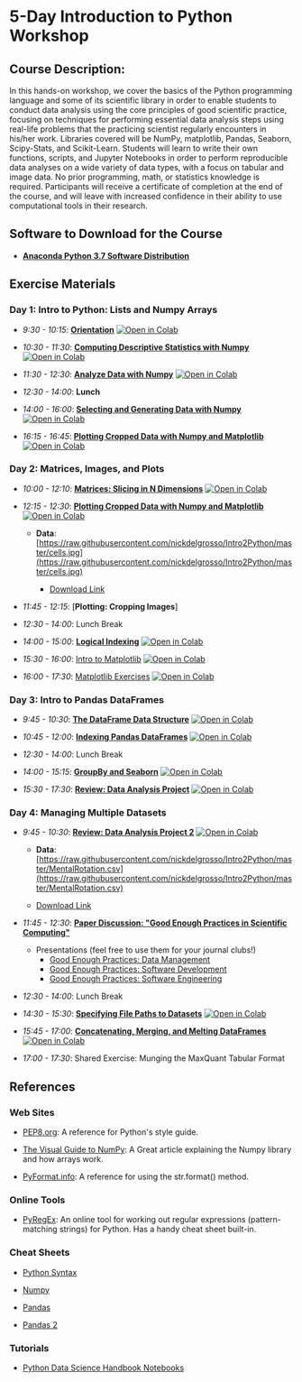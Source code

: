 # 5-Day Introduction to Python Workshop

## Course Description:

In this hands-on workshop, we cover the basics of the Python programming language and some of its scientific library in order to enable students to conduct data analysis using the core principles of good scientific practice, focusing on techniques for performing essential data analysis steps using real-life problems that the practicing scientist regularly encounters in his/her work. Libraries covered will be NumPy, matplotlib, Pandas, Seaborn, Scipy-Stats, and Scikit-Learn.  Students will learn to write their own functions, scripts, and Jupyter Notebooks in order to perform reproducible data analyses on a wide variety of data types, with a focus on tabular and image data. No prior programming, math, or statistics knowledge is required.  Participants will receive a certificate of completion at the end of the course, and will leave with increased confidence  in their ability to use computational tools in their research.

## Software to Download for the Course

  - [**Anaconda Python 3.7 Software Distribution**](https://www.anaconda.com/products/individual)

## Exercise Materials

### Day 1: Intro to Python: Lists and Numpy Arrays

  - *9:30 - 10:15*: [**Orientation**]( https://minhaskamal.github.io/DownGit/#/home?url=https://github.com/nickdelgrosso/Intro2Python/blob/master/1%20Intro%20Exercises.ipynb) [![Open in Colab](https://colab.research.google.com/assets/colab-badge.svg)](https://colab.research.google.com/github/nickdelgrosso/Intro2Python/blob/master/1%20Intro%20Exercises.ipynb)    
  
  - *10:30 - 11:30*: [**Computing Descriptive Statistics with Numpy**](https://minhaskamal.github.io/DownGit/#/home?url=https://github.com/nickdelgrosso/Intro2Python/blob/master/2%20Numpy%20Stats.ipynb) [![Open in Colab](https://colab.research.google.com/assets/colab-badge.svg)](https://colab.research.google.com/github/nickdelgrosso/Intro2Python/blob/master/2%20Numpy%20Stats.ipynb)
  
  - *11:30 - 12:30*: [**Analyze Data with Numpy**](https://minhaskamal.github.io/DownGit/#/home?url=https://github.com/nickdelgrosso/Intro2Python/blob/main/3%20Numpy%20Stats%20Exercise.ipynb) [![Open in Colab](https://colab.research.google.com/assets/colab-badge.svg)](https://colab.research.google.com/github/nickdelgrosso/Intro2Python/blob/master/3%20Numpy%20Stats%20%Exercise.ipynb)
  
  - *12:30 - 14:00*: **Lunch**
    
  - *14:00 - 16:00*: [**Selecting and Generating Data with Numpy**](https://minhaskamal.github.io/DownGit/#/home?url=https://github.com/nickdelgrosso/Intro2Python/blob/master/5%20Matrices.ipynb) [![Open in Colab](https://colab.research.google.com/assets/colab-badge.svg)](https://colab.research.google.com/github/nickdelgrosso/Intro2Python/blob/master/5%20Matrices.ipynb)
  
  - *16:15 - 16:45*: [**Plotting Cropped Data with Numpy and Matplotlib**](https://minhaskamal.github.io/DownGit/#/home?url=https://github.com/nickdelgrosso/Intro2Python/blob/master/6%20Indexing%20Exercise.ipynb) [![Open in Colab](https://colab.research.google.com/assets/colab-badge.svg)](https://colab.research.google.com/github/nickdelgrosso/Intro2Python/blob/master/6%20Indexing%20Exercise.ipynb)
      
      
### Day 2: Matrices, Images, and Plots

  - *10:00 - 12:10*: [**Matrices: Slicing in N Dimensions**]( https://minhaskamal.github.io/DownGit/#/home?url=https://github.com/nickdelgrosso/Intro2Python/blob/master/7%20Matrices.ipynb) [![Open in Colab](https://colab.research.google.com/assets/colab-badge.svg)](https://colab.research.google.com/github/nickdelgrosso/Intro2Python/blob/master/7%20Matrices.ipynb)  
  
  - *12:15 - 12:30*: [**Plotting Cropped Data with Numpy and Matplotlib**](https://minhaskamal.github.io/DownGit/#/home?url=https://github.com/nickdelgrosso/Intro2Python/blob/master/6%20Indexing%20Exercise.ipynb) [![Open in Colab](https://colab.research.google.com/assets/colab-badge.svg)](https://colab.research.google.com/github/nickdelgrosso/Intro2Python/blob/master/6%20Indexing%20Exercise.ipynb)
    
    - **Data**: [https://raw.githubusercontent.com/nickdelgrosso/Intro2Python/master/cells.jpg](https://raw.githubusercontent.com/nickdelgrosso/Intro2Python/master/cells.jpg)
    
      - [Download Link](https://minhaskamal.github.io/DownGit/#/home?url=https://github.com/nickdelgrosso/Intro2Python/blob/master/cells.jpg)
  
  
  - *11:45 - 12:15*: [**Plotting: Cropping Images**]
<!--   ( https://minhaskamal.github.io/DownGit/#/home?url=https://github.com/nickdelgrosso/Intro2Python/blob/master/9%20Indexing%20Exercise.ipynb) [![Open in Colab](https://colab.research.google.com/assets/colab-badge.svg)](https://colab.research.google.com/github/nickdelgrosso/Intro2Python/blob/master/9%20Indexing%20Exercise.ipynb)   -->
<!--   
    - **Data**: [https://raw.githubusercontent.com/nickdelgrosso/Intro2Python/master/cells.jpg](https://raw.githubusercontent.com/nickdelgrosso/Intro2Python/master/cells.jpg)
    
      - [Download Link](https://minhaskamal.github.io/DownGit/#/home?url=https://github.com/nickdelgrosso/Intro2Python/blob/master/cells.jpg)
     -->
    
  - *12:30 - 14:00*: Lunch Break
  
  - *14:00 - 15:00*: [**Logical Indexing**](
https://minhaskamal.github.io/DownGit/#/home?url=https://github.com/nickdelgrosso/Intro2Python/blob/master/8%20LogicalIndexing.ipynb) [![Open in Colab](https://colab.research.google.com/assets/colab-badge.svg)](https://colab.research.google.com/github/nickdelgrosso/Intro2Python/blob/master/8%20LogicalIndexing.ipynb)  

    
  - *15:30 - 16:00*: [Intro to Matplotlib](
https://minhaskamal.github.io/DownGit/#/home?url=https://github.com/nickdelgrosso/Intro2Python/blob/master/10%20Matplotlib%20Interfaces.ipynb) [![Open in Colab](https://colab.research.google.com/assets/colab-badge.svg)](https://colab.research.google.com/github/nickdelgrosso/Intro2Python/blob/master/10%20Matplotlib%20Interfaces.ipynb) 
    
  - *16:00 - 17:30*: [Matplotlib Exercises](
https://minhaskamal.github.io/DownGit/#/home?url=https://github.com/nickdelgrosso/Intro2Python/blob/master/11%20MatplotlibPlotting.ipynb) [![Open in Colab](https://colab.research.google.com/assets/colab-badge.svg)](https://colab.research.google.com/github/nickdelgrosso/Intro2Python/blob/master/11%20MatplotlibPlotting.ipynb) 
    
<!--   - *16:15 - 17:30*: **Understanding Python's Naming System: Value By Reference** -->
  
### Day 3: Intro to Pandas DataFrames

  - *9:45 - 10:30*: [**The DataFrame Data Structure**]( https://minhaskamal.github.io/DownGit/#/home?url=https://github.com/nickdelgrosso/Intro2Python/blob/master/12_DataFrame_Creation.ipynb) [![Open in Colab](https://colab.research.google.com/assets/colab-badge.svg)](https://colab.research.google.com/github/nickdelgrosso/Intro2Python/blob/master/12_DataFrame_Creation.ipynb)  

  - *10:45 - 12:00*: [**Indexing Pandas DataFrames**]( https://minhaskamal.github.io/DownGit/#/home?url=https://github.com/nickdelgrosso/Intro2Python/blob/master/13_Indexing_DataFrames.ipynb) [![Open in Colab](https://colab.research.google.com/assets/colab-badge.svg)](https://colab.research.google.com/github/nickdelgrosso/Intro2Python/blob/master/13_Indexing_DataFrames.ipynb)  
  
  - *12:30 - 14:00*: Lunch Break
  
  - *14:00 - 15:15*: [**GroupBy and Seaborn**]( https://minhaskamal.github.io/DownGit/#/home?url=https://github.com/nickdelgrosso/Intro2Python/blob/master/14_Groupby_Seaborn.ipynb) [![Open in Colab](https://colab.research.google.com/assets/colab-badge.svg)](https://colab.research.google.com/github/nickdelgrosso/Intro2Python/blob/master/14_Groupby_Seaborn.ipynb)  
  
  - *15:30 - 17:30*: [**Review: Data Analysis Project**]( https://minhaskamal.github.io/DownGit/#/home?url=https://github.com/nickdelgrosso/Intro2Python/blob/master/15_Review_DataFrames_And_Seaborn.ipynb) [![Open in Colab](https://colab.research.google.com/assets/colab-badge.svg)](https://colab.research.google.com/github/nickdelgrosso/Intro2Python/blob/master/15_Review_DataFrames_And_Seaborn.ipynb)  
      
      
### Day 4: Managing Multiple Datasets

  - *9:45 - 10:30*: [**Review: Data Analysis Project 2**]( https://minhaskamal.github.io/DownGit/#/home?url=https://github.com/nickdelgrosso/Intro2Python/blob/master/16_Review_DataFrames_And_Seaborn2.ipynb) [![Open in Colab](https://colab.research.google.com/assets/colab-badge.svg)](https://colab.research.google.com/github/nickdelgrosso/Intro2Python/blob/master/16_Review_DataFrames_And_Seaborn2.ipynb)  
  
      - **Data**: [https://raw.githubusercontent.com/nickdelgrosso/Intro2Python/master/MentalRotation.csv](https://raw.githubusercontent.com/nickdelgrosso/Intro2Python/master/MentalRotation.csv)
    
      - [Download Link](https://minhaskamal.github.io/DownGit/#/home?url=https://github.com/nickdelgrosso/Intro2Python/blob/master/MentalRotation.csv)
     
  
  - *11:45 - 12:30*: [**Paper Discussion: "Good Enough Practices in Scientific Computing"**]( https://journals.plos.org/ploscompbiol/article?id=10.1371/journal.pcbi.1005510)
  
    - Presentations (feel free to use them for your journal clubs!)
      - [Good Enough Practices: Data Management](https://docs.google.com/presentation/d/1QhBUGaQDskzZH8zc8bWghp-LXjG9awTh0d0QCiTG6OM/edit?usp=sharing)
      - [Good Enough Practices: Software Development](https://docs.google.com/presentation/d/1r1YQYPqi5sCi3TwxYBXSiawmghi6OGQg5yK7Kjyo0nQ/edit?usp=sharing)
      - [Good Enough Practices: Software Engineering](https://docs.google.com/presentation/d/1RG0TuZjcKgJ91rQIUcgyZqiGCrPzFVoUyygWeElhDIo/edit?usp=sharing)
      
  
  - *12:30 - 14:00*: Lunch Break
  
  - *14:30 - 15:30*: [**Specifying File Paths to Datasets**]( https://minhaskamal.github.io/DownGit/#/home?url=https://github.com/nickdelgrosso/Intro2Python/blob/master/17_Files_Filepaths_and_Pathlib.ipynb) [![Open in Colab](https://colab.research.google.com/assets/colab-badge.svg)](https://colab.research.google.com/github/nickdelgrosso/Intro2Python/blob/master/17_Files_Filepaths_and_Pathlib.ipynb)  
  
  - *15:45 - 17:00*: [**Concatenating, Merging, and Melting DataFrames**]( https://minhaskamal.github.io/DownGit/#/home?url=https://github.com/nickdelgrosso/Intro2Python/blob/master/18_Merging_DataFrames.ipynb) [![Open in Colab](https://colab.research.google.com/assets/colab-badge.svg)](https://colab.research.google.com/github/nickdelgrosso/Intro2Python/blob/master/18_Merging_DataFrames.ipynb)  
  
  - *17:00 - 17:30*: Shared Exercise: Munging the MaxQuant Tabular Format
      
## References


### Web Sites

  - [PEP8.org](https://pep8.org/): A reference for Python's style guide.

  - [The Visual Guide to NumPy](https://betterprogramming.pub/numpy-illustrated-the-visual-guide-to-numpy-3b1d4976de1d): A Great article explaining the Numpy library and how arrays work.
  
  - [PyFormat.info](https://pyformat.info/): A reference for using the str.format() method.
  
  
### Online Tools 

  - [PyRegEx](http://www.pyregex.com/): An online tool for working out regular expressions (pattern-matching strings) for Python.  Has a handy cheat sheet built-in.
  

### Cheat Sheets

  - [Python Syntax](https://www.dropbox.com/s/t88cxclq7ylewdl/2_Python_for_Data_Science_Basic.pdf?dl=0)
  
  - [Numpy](https://www.dropbox.com/s/ywyzqmlmdto7c5v/3_Tutorial_Numpy_Python.pdf?dl=0)
  
  - [Pandas](https://www.dropbox.com/s/fq3gwvl820jj1bi/4_Tutorial_Pandas_basics_Python.pdf?dl=0)
  
  - [Pandas 2](https://www.dropbox.com/s/hmme0dfox13lgxm/5_Data_Manipulation_Pandas_Python.pdf?dl=0)
  
  
### Tutorials

  - [Python Data Science Handbook Notebooks](https://github.com/jakevdp/PythonDataScienceHandbook)